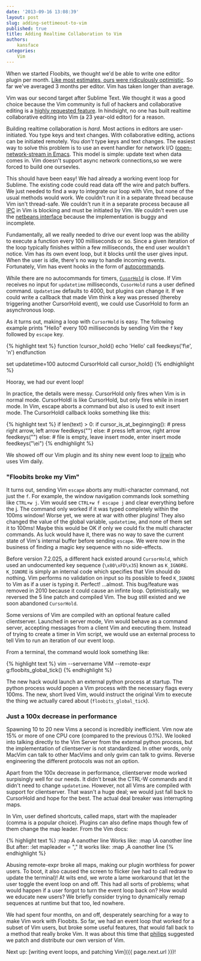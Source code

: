 ```yaml
---
date: '2013-09-16 13:08:39'
layout: post
slug: adding-settimeout-to-vim
published: true
title: Adding Realtime Collaboration to Vim
authors:
    kansface
categories:
    Vim
---
```


When we started Floobits, we thought we'd be able to write one editor plugin per month. [Like most estimates, ours were ridiculously optimistic](http://en.wikipedia.org/wiki/Planning_fallacy). So far we've averaged 3 months per editor. Vim has taken longer than average.

Vim was our second target after Sublime Text. We thought it was a good choice because the Vim community is full of hackers and collaborative editing is a [highly requested feature](http://www.vim.org/sponsor/vote_results.php). In hindsight, no one has built realtime collaborative editing into Vim (a 23 year-old editor) for a reason.

Building realtime collaboration is *hard*. Most actions in editors are user-initiated. You type keys and text changes. With collaborative editing, actions can be initiated remotely. You *don't* type keys and text changes. The easiest way to solve this problem is to use an event handler for network I/O ([open-network-stream in Emacs](http://www.gnu.org/software/emacs/manual/html_node/elisp/Network.html). This model is simple: update text when data comes in. Vim doesn't support async network connections,so we were forced to build one oursevles.

This should have been easy! We had already a working event loop for Sublime. The existing code could read data off the wire and patch buffers. We just needed to find a way to integrate our loop with Vim, but none of the usual methods would work. We couldn't run it in a separate thread because Vim isn't thread-safe. We couldn't run it in a separate process because all [IPC](http://en.wikipedia.org/wiki/Inter-process_communication) in Vim is blocking and must be initiated by Vim. We couldn't even use the [netbeans interface](http://vimdoc.sourceforge.net/htmldoc/netbeans.html) because the implementation is buggy and incomplete.

Fundamentally, all we really needed to drive our event loop was the ability to execute a function every 100 milliseconds or so. Since a given iteration of the loop typically finishes within a few milliseconds, the end user wouldn't notice. Vim has its own event loop, but it blocks until the user gives input. When the user is idle, there's no way to handle incoming events. Fortunately, Vim has event hooks in the form of [autocommands](http://vimdoc.sourceforge.net/htmldoc/autocmd.html).

While there are no autocommands for timers, [`CusorHold`](http://vimdoc.sourceforge.net/htmldoc/autocmd.html#CursorHold) is close. If Vim receives no input for `updatetime` milliseconds, `CusorHold` runs a user defined command. `Updatetime` defaults to 4000, but plugins can change it.  If we could write a callback that made Vim think a key was pressed (thereby triggering another CursorHold event), we could use CusorHold to form an asynchronous loop.

As it turns out, making a loop with `CursorHold` is easy. The following example prints "Hello" every 100 milliseconds by sending Vim the `f` key followed by `escape` key.

{% highlight text %}
function !cursor_hold()
    echo 'Hello'
    call feedkeys('f\e', 'n')
endfunction

set updatetime=100
autocmd CursorHold call cursor_hold()
{% endhighlight %}

Hooray, we had our event loop!

In practice, the details were messy. CursorHold only fires when Vim is in normal mode. CursorHoldI is like CursorHold, but only fires while in insert mode. In Vim, escape aborts a command but also is used to exit insert mode. The CursorHoldI callback looks something like this:

{% highlight text %}
if len(text) > 0:
    if cursor_is_at_beginnging():
        # press right arrow, left arrow
        feedkeys("<Right><Left>")
    else:
        # press left arrow, right arrow
        feedkeys("<Left><Right>")
else:
    # file is empty, leave insert mode, enter insert mode
    feedkeys("\ei")
{% endhighlight %}

We showed off our Vim plugin and its shiny new event loop to [jirwin](https://github.com/jirwin) who uses Vim daily.

### "Floobits broke my Vim"
It turns out, sending Vim `escape` aborts any multi-character command, not just the `f`. For example, the window navigation commands look something like `CTRL+w j`.  Vim would see `CTRL+w f escape j` and clear everything before the j. The command only worked if it was typed completely within the 100ms window! Worse yet, we were at war with other plugins! They also changed the value of the global variable, `updatetime`, and none of them set it to 100ms!  Maybe this would be OK if only we could fix the multi character commands.  As luck would have it, there was no way to save the current state of Vim's internal buffer before sending `escape`. We were now in the business of finding a magic key sequence with no side-effects.

Before version 7.2.025, a different hack existed around `CursorHold`, which used an undocumented key sequence (`\x80\xFD\x35`) known as `K_IGNORE`. `K_IGNORE` is simply an internal code which specifies that Vim should do nothing. Vim performs no validation on input so its possible to feed `K_IGNORE` to Vim as if a user is typing it. Perfect! ...almost.  This bug/feature was removed in 2010 because it could cause an infinte loop. Optimistically, we reversed the 5 line patch and compiled Vim. The bug still existed and we soon abandoned `CursorHold`.

Some versions of Vim are compiled with an optional feature called clientserver. Launched in server mode, Vim would behave as a command server, accepting messages from a client Vim and executing them. Instead of trying to create a timer in Vim script, we would use an external process to tell Vim to run an iteration of our event loop.

From a terminal, the command would look something like:

{% highlight text %}
vim --servername VIM --remote-expr g:floobits_global_tick()
{% endhighlight %}

The new hack would launch an external python process at startup. The python process would popen a Vim process with the necessary flags every 100ms. The new, short lived Vim, would instruct the original Vim to execute the thing we actually cared about (`floobits_global_tick`).

### Just a 100x decrease in performance
Spawning 10 to 20 new Vims a second is incredibly inefficient. Vim now ate 15% or more of one CPU core (compared to the previous 0.1%). We looked into talking directly to the Vim Server from the external python process, but the implementation of clientserver is not standardized. In other words, only MacVim can talk to other MacVims and only gvim can talk to gvims. Reverse engineering the different protocols was not an option.

Apart from the 100x decrease in performance, clientserver mode worked surpisingly well for our needs. It didn't break the CTRL-W commands and it didn't need to change `updatetime`. However, not all Vims are compiled with support for clientserver. That wasn't a huge deal; we would just fall back to CursorHold and hope for the best. The actual deal breaker was interrupting maps.

In Vim, user defined shortcuts, called maps, start with the mapleader (comma is a popular choice).  Plugins can also define maps though few of them change the map leader. From the Vim docs:

{% highlight text %}
:map <Leader>A  oanother line<Esc> 
Works like:
        :map \A  oanother line<Esc>
But after:
        :let mapleader = ","
It works like:
        :map ,A  oanother line<Esc>
{% endhighlight %}

Abusing remote-expr broke all maps, making our plugin worthless for power users. To boot, it also caused the screen to flicker (we had to call redraw to update the terminal)! At wits end, we wrote a lame workaround that let the user toggle the event loop on and off. This had all sorts of problems; what would happen if a user forgot to turn the event loop back on? How would we educate new users? We briefly consider trying to dynamically remap sequences at runtime but that too, led nowhere.

We had spent four months, on and off, desperately searching for a way to make Vim work with Floobits. So far, we had an event loop that worked for a subset of Vim users, but broke some useful features, that would fall back to a method that really broke Vim. It was about this time that [philips](https://github.com/philips) suggested we patch and distribute our own version of Vim.

Next up: [writing event loops, and patching Vim]({{ page.next.url }})!
